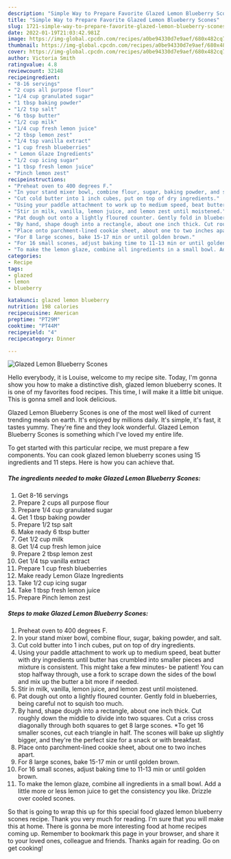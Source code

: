 ```yaml
---
description: "Simple Way to Prepare Favorite Glazed Lemon Blueberry Scones"
title: "Simple Way to Prepare Favorite Glazed Lemon Blueberry Scones"
slug: 1721-simple-way-to-prepare-favorite-glazed-lemon-blueberry-scones
date: 2022-01-19T21:03:42.981Z
image: https://img-global.cpcdn.com/recipes/a0be94330d7e9aef/680x482cq70/glazed-lemon-blueberry-scones-recipe-main-photo.jpg
thumbnail: https://img-global.cpcdn.com/recipes/a0be94330d7e9aef/680x482cq70/glazed-lemon-blueberry-scones-recipe-main-photo.jpg
cover: https://img-global.cpcdn.com/recipes/a0be94330d7e9aef/680x482cq70/glazed-lemon-blueberry-scones-recipe-main-photo.jpg
author: Victoria Smith
ratingvalue: 4.8
reviewcount: 32148
recipeingredient:
- "8-16 servings"
- "2 cups all purpose flour"
- "1/4 cup granulated sugar"
- "1 tbsp baking powder"
- "1/2 tsp salt"
- "6 tbsp butter"
- "1/2 cup milk"
- "1/4 cup fresh lemon juice"
- "2 tbsp lemon zest"
- "1/4 tsp vanilla extract"
- "1 cup fresh blueberries"
- " Lemon Glaze Ingredients"
- "1/2 cup icing sugar"
- "1 tbsp fresh lemon juice"
- "Pinch lemon zest"
recipeinstructions:
- "Preheat oven to 400 degrees F."
- "In your stand mixer bowl, combine flour, sugar, baking powder, and salt."
- "Cut cold butter into 1 inch cubes, put on top of dry ingredients."
- "Using your paddle attachment to work up to medium speed, beat butter with dry ingredients until butter has crumbled into smaller pieces and mixture is consistent. This might take a few minutes- be patient! You can stop halfway through, use a fork to scrape down the sides of the bowl and mix up the butter a bit more if needed."
- "Stir in milk, vanilla, lemon juice, and lemon zest until moistened."
- "Pat dough out onto a lightly floured counter. Gently fold in blueberries, being careful not to squish too much."
- "By hand, shape dough into a rectangle, about one inch thick. Cut roughly down the middle to divide into two squares. Cut a criss cross diagonally through both squares to get 8 large scones. *To get 16 smaller scones, cut each triangle in half. The scones will bake up slightly bigger, and they're the perfect size for a snack or with breakfast."
- "Place onto parchment-lined cookie sheet, about one to two inches apart."
- "For 8 large scones, bake 15-17 min or until golden brown."
- "For 16 small scones, adjust baking time to 11-13 min or until golden brown."
- "To make the lemon glaze, combine all ingredients in a small bowl. Add a little more or less lemon juice to get the consistency you like. Drizzle over cooled scones."
categories:
- Recipe
tags:
- glazed
- lemon
- blueberry

katakunci: glazed lemon blueberry 
nutrition: 198 calories
recipecuisine: American
preptime: "PT29M"
cooktime: "PT44M"
recipeyield: "4"
recipecategory: Dinner

---
```



![Glazed Lemon Blueberry Scones](https://img-global.cpcdn.com/recipes/a0be94330d7e9aef/680x482cq70/glazed-lemon-blueberry-scones-recipe-main-photo.jpg)

Hello everybody, it is Louise, welcome to my recipe site. Today, I'm gonna show you how to make a distinctive dish, glazed lemon blueberry scones. It is one of my favorites food recipes. This time, I will make it a little bit unique. This is gonna smell and look delicious.



Glazed Lemon Blueberry Scones is one of the most well liked of current trending meals on earth. It's enjoyed by millions daily. It's simple, it's fast, it tastes yummy. They're fine and they look wonderful. Glazed Lemon Blueberry Scones is something which I've loved my entire life.


To get started with this particular recipe, we must prepare a few components. You can cook glazed lemon blueberry scones using 15 ingredients and 11 steps. Here is how you can achieve that.

<!--inarticleads1-->

##### The ingredients needed to make Glazed Lemon Blueberry Scones:

1. Get 8-16 servings
1. Prepare 2 cups all purpose flour
1. Prepare 1/4 cup granulated sugar
1. Get 1 tbsp baking powder
1. Prepare 1/2 tsp salt
1. Make ready 6 tbsp butter
1. Get 1/2 cup milk
1. Get 1/4 cup fresh lemon juice
1. Prepare 2 tbsp lemon zest
1. Get 1/4 tsp vanilla extract
1. Prepare 1 cup fresh blueberries
1. Make ready  Lemon Glaze Ingredients
1. Take 1/2 cup icing sugar
1. Take 1 tbsp fresh lemon juice
1. Prepare Pinch lemon zest




<!--inarticleads2-->

##### Steps to make Glazed Lemon Blueberry Scones:

1. Preheat oven to 400 degrees F.
1. In your stand mixer bowl, combine flour, sugar, baking powder, and salt.
1. Cut cold butter into 1 inch cubes, put on top of dry ingredients.
1. Using your paddle attachment to work up to medium speed, beat butter with dry ingredients until butter has crumbled into smaller pieces and mixture is consistent. This might take a few minutes- be patient! You can stop halfway through, use a fork to scrape down the sides of the bowl and mix up the butter a bit more if needed.
1. Stir in milk, vanilla, lemon juice, and lemon zest until moistened.
1. Pat dough out onto a lightly floured counter. Gently fold in blueberries, being careful not to squish too much.
1. By hand, shape dough into a rectangle, about one inch thick. Cut roughly down the middle to divide into two squares. Cut a criss cross diagonally through both squares to get 8 large scones. *To get 16 smaller scones, cut each triangle in half. The scones will bake up slightly bigger, and they're the perfect size for a snack or with breakfast.
1. Place onto parchment-lined cookie sheet, about one to two inches apart.
1. For 8 large scones, bake 15-17 min or until golden brown.
1. For 16 small scones, adjust baking time to 11-13 min or until golden brown.
1. To make the lemon glaze, combine all ingredients in a small bowl. Add a little more or less lemon juice to get the consistency you like. Drizzle over cooled scones.




So that is going to wrap this up for this special food glazed lemon blueberry scones recipe. Thank you very much for reading. I'm sure that you will make this at home. There is gonna be more interesting food at home recipes coming up. Remember to bookmark this page in your browser, and share it to your loved ones, colleague and friends. Thanks again for reading. Go on get cooking!
